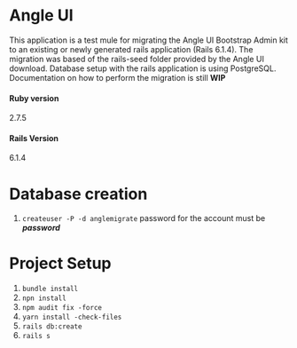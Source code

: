 # Angle UI
This application is a test mule for migrating the Angle UI Bootstrap Admin kit to an existing or newly generated rails application (Rails 6.1.4).
The migration was based of the rails-seed folder provided by the Angle UI download.
Database setup with the rails application is using PostgreSQL.
Documentation on how to perform the migration is still **WIP**

#### Ruby version
2.7.5
#### Rails Version
6.1.4

# Database creation
1. `createuser -P -d anglemigrate`
	password for the account must be ***password***

# Project Setup
1. `bundle install`
2. `npn install`
3. `npm audit fix -force`
4. `yarn install -check-files`
5. `rails db:create`
6. `rails s`